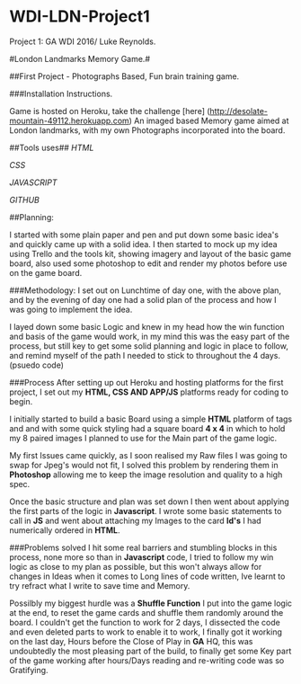 # WDI-LDN-Project1
Project 1: GA WDI 2016/ Luke Reynolds.

#London Landmarks Memory Game.#

##First Project - Photographs Based, Fun brain training game.

###Installation Instructions.

Game is hosted on Heroku, take the challenge [here] (http://desolate-mountain-49112.herokuapp.com)
An imaged based Memory game aimed at London landmarks, with my own Photographs incorporated into the board.

##Tools uses##
*HTML* 

*CSS* 

*JAVASCRIPT*

*GITHUB*

##Planning:

I started with some plain paper and pen and put down some basic idea's and quickly came up with a solid idea.
I then started to mock up my idea using Trello and the tools kit, showing imagery and layout of the basic game board, also used some photoshop to edit and render my photos before use on the game board.

###Methodology:
I set out on Lunchtime of day one, with the above plan, and by the evening of day one had a solid plan of the process and how I was going to implement the idea.

I layed down some basic Logic and knew in my head how the win function and basis of the game would work, in my mind this was the easy part of the process, but still key to get some solid planning and logic in place to follow, and remind myself of the path I needed to stick to throughout the 4 days. (psuedo code)

###Process
After setting up out Heroku and hosting platforms for the first project, I set out my **HTML, CSS AND APP/JS** platforms ready for coding to begin.

I initially started to build a basic Board using a simple **HTML** platform of tags and and with some quick styling had a square board **4 x 4** in which to hold my 8 paired images I planned to use for the Main part of the game logic.

My first Issues came quickly, as I soon realised my Raw files I was going to swap for Jpeg's would not fit, I solved this problem by rendering them in **Photoshop** allowing me to keep the image resolution and quality to a high spec.

Once the basic structure and plan was set down I then went about applying the first parts of the logic in **Javascript**. I wrote some basic statements to call in **JS** and went about attaching my Images to the card **Id's** I had numerically ordered in **HTML**.

###Problems solved
I hit some real barriers and stumbling blocks in this process, none more so than in **Javascript** code, I tried to follow my win logic as close to my plan as possible, but this won't always allow for changes in Ideas when it comes to Long lines of code written, Ive learnt to try refract what I write to save time and Memory.

Possilbly my biggest hurdle was a **Shuffle Function** I put into the game logic at the end, to reset the game cards and shuffle them randomly around the board.
I couldn't get the function to work for 2 days, I dissected the code and even deleted parts to work to enable it to work, I finally got it working on the last day, Hours before the Close of Play in **GA** HQ, this was undoubtedly the most pleasing part of the build, to finally get some Key part of the game working after hours/Days reading and re-writing code was so Gratifying.
